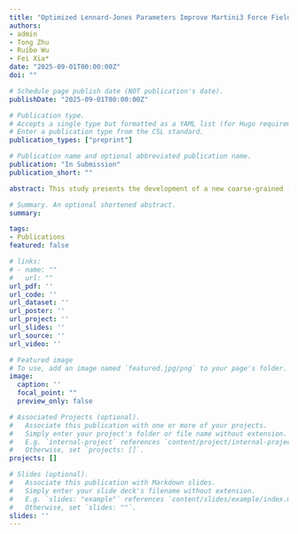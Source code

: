 ```yaml
---
title: "Optimized Lennard-Jones Parameters Improve Martini3 Force Fields for Small Organic Molecules"
authors:
- admin
- Tong Zhu
- Ruibo Wu
- Fei Xia*
date: "2025-09-01T00:00:00Z"
doi: ""

# Schedule page publish date (NOT publication's date).
publishDate: "2025-09-01T00:00:00Z"

# Publication type.
# Accepts a single type but formatted as a YAML list (for Hugo requirements).
# Enter a publication type from the CSL standard.
publication_types: ["preprint"]

# Publication name and optional abbreviated publication name.
publication: "In Submission"
publication_short: ""

abstract: This study presents the development of a new coarse-grained (CG) force field, named MartiniOLJ, designed for organic small molecules. Building upon the Martini framework, the new force field incorporates optimized Lennard-Jones (LJ) parameters derived from the general GAFF force field. We evaluated the MartiniOLJ force field by simulating a total of 87 organic small molecules from the DS59 and DS28 datasets. The results indicate that MartiniOLJ achieves significant improvements in predicting vaporization enthalpy and solvation free energy compared to the original Martini3 force field, although it yields slightly less accurate estimates of solvent density. The CG molecular dynamics (CGMD) simulations demonstrate that incorporating optimized LJ parameters from all-atom (AA) force fields can effectively enhance the description of non-bonded interactions between CG particles. The optimization strategy proposed in this work offers a systematic and transferable approach for developing accurate CG models for a broader range of organic molecules in the future.

# Summary. An optional shortened abstract.
summary:

tags:
- Publications
featured: false

# links:
# - name: ""
#   url: ""
url_pdf: ''
url_code: ''
url_dataset: ''
url_poster: ''
url_project: ''
url_slides: ''
url_source: ''
url_video: ''

# Featured image
# To use, add an image named `featured.jpg/png` to your page's folder. 
image:
  caption: ''
  focal_point: ""
  preview_only: false

# Associated Projects (optional).
#   Associate this publication with one or more of your projects.
#   Simply enter your project's folder or file name without extension.
#   E.g. `internal-project` references `content/project/internal-project/index.md`.
#   Otherwise, set `projects: []`.
projects: []

# Slides (optional).
#   Associate this publication with Markdown slides.
#   Simply enter your slide deck's filename without extension.
#   E.g. `slides: "example"` references `content/slides/example/index.md`.
#   Otherwise, set `slides: ""`.
slides: ''
---
```


